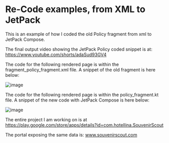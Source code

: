 # Re-Code examples, from XML to JetPack
This is an example of how I coded the old Policy fragment from xml to JetPack Compose.

The final output video showing the JetPack Policy coded snippet is at: 
https://www.youtube.com/shorts/adaSud93GV4  

The code for the following rendered page is within the fragment_policy_fragment.xml file. 
A snippet of the old fragment is here below:

![image](https://github.com/hotellinawebmaster/SouvenirScoutJetPackCompose/assets/73776127/07cd00e5-4c58-4894-adce-f55e2dad13c7)



The code for the following rendered page is within the policy_fragment.kt file. 
A snippet of the new code with JetPack Compose is here below:

![image](https://github.com/hotellinawebmaster/SouvenirScoutJetPackCompose/assets/73776127/0439ce5f-7f8a-4680-9001-b3425bdf2b5d)

The entire project I am working on is at 
https://play.google.com/store/apps/details?id=com.hotellina.SouvenirScout 

The portal exposing the same data is: 
www.souvenirscout.com 
